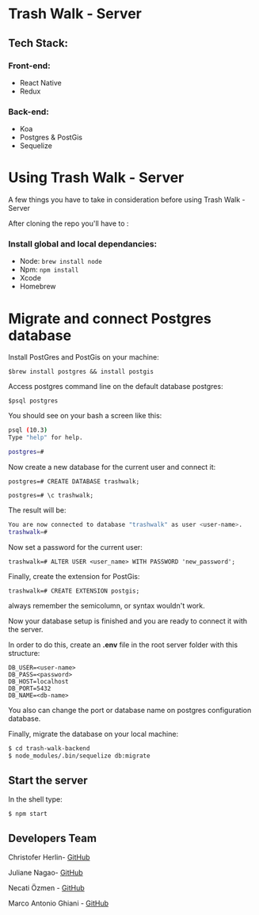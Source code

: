 # Trash Walk - Server

## Tech Stack:

### Front-end:

- React Native
- Redux

### Back-end: 

- Koa
- Postgres & PostGis
- Sequelize

# Using Trash Walk - Server

A few things you have to take in consideration before using Trash Walk - Server

After cloning the repo you'll have to :

### Install global and local dependancies:

* Node: `brew install node`
* Npm: `npm install`
* Xcode
* Homebrew

# Migrate and connect Postgres database

Install PostGres and PostGis on your machine:

`$brew install postgres && install postgis`

Access postgres command line on the default database postgres:

`$psql postgres`

You should see on your bash a screen like this:

```bash
psql (10.3)
Type "help" for help.

postgres=#
```

Now create a new database for the current user and connect it:

`postgres=# CREATE DATABASE trashwalk;`

`postgres=# \c trashwalk;`

The result will be:

```bash
You are now connected to database "trashwalk" as user <user-name>.
trashwalk=#
```

Now set a password for the current user:

```
trashwalk=# ALTER USER <user_name> WITH PASSWORD 'new_password';
```

Finally, create the extension for PostGis:

`trashwalk=# CREATE EXTENSION postgis;`

always remember the semicolumn, or syntax wouldn't work.

Now your database setup is finished and you are ready to connect it with the server. 

In order to do this, create an **.env** file in the root server folder with this structure:

```plain
DB_USER=<user-name>
DB_PASS=<password>
DB_HOST=localhost
DB_PORT=5432
DB_NAME=<db-name>
```

You also can change the port or database name on postgres configuration database.

Finally, migrate the database on your local machine:

```bash 
$ cd trash-walk-backend
$ node_modules/.bin/sequelize db:migrate
```

## Start the server

In the shell type:

`$ npm start`

## Developers Team

Christofer Herlin- [GitHub](https://github.com/cherlin)

Juliane Nagao- [GitHub](https://github.com/junagao)

Necati Özmen - [GitHub](https://github.com/necatiozmen)

Marco Antonio Ghiani - [GitHub](https://github.com/marcoantonioghiani01)
